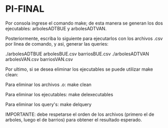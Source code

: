 # PI-FINAL

Por consola ingrese el comando make; de esta manera se generan los dos ejecutables: arbolesADTBUE y arbolesADTVAN.

Posteriormente, escriba lo siguiente para ejecutarlos con los archivos .csv por linea de comando, y asi, generar las queries:

./arbolesADTBUE arbolesBUE.csv barriosBUE.csv
./arbolesADTVAN arbolesVAN.csv barriosVAN.csv

Por ultimo, si se desea eliminar los ejecutables se puede utilizar make clean:

Para eliminar los archivos .o: make clean

Para eliminar los ejecutables: make delexecutables

Para eliminar los query's: make delquery

IMPORTANTE: debe respetarse el orden de los archivos (primero el de arboles, luego el de barrios) para obtener el resultado esperado.
